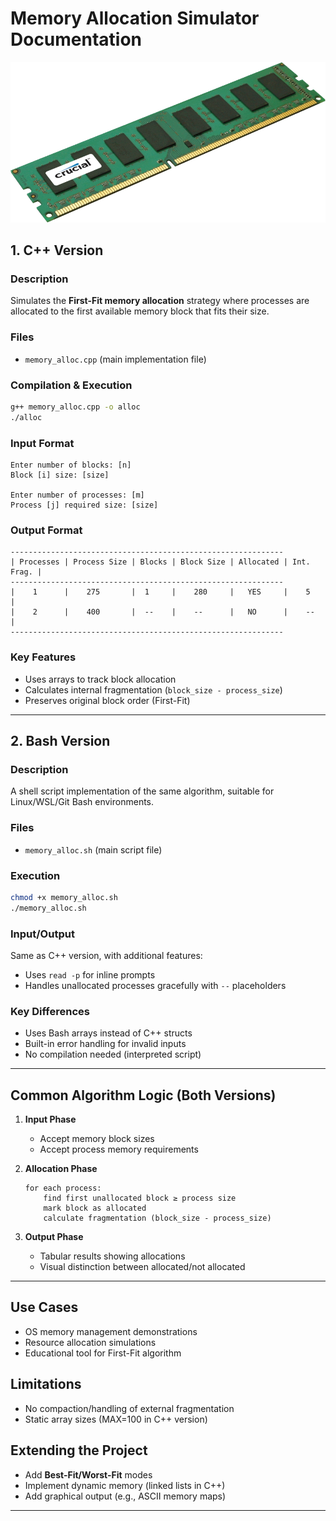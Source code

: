 # **Memory Allocation Simulator Documentation**
![Memory-Image](assets/image1.png)
## **1. C++ Version**

### **Description**
Simulates the **First-Fit memory allocation** strategy where processes are allocated to the first available memory block that fits their size.

### **Files**
- `memory_alloc.cpp` (main implementation file)

### **Compilation & Execution**
```bash
g++ memory_alloc.cpp -o alloc
./alloc
```

### **Input Format**
```
Enter number of blocks: [n]
Block [i] size: [size]

Enter number of processes: [m]
Process [j] required size: [size]
```

### **Output Format**
```
-------------------------------------------------------------
| Processes | Process Size | Blocks | Block Size | Allocated | Int. Frag. |
-------------------------------------------------------------
|    1      |    275       |  1     |    280     |   YES     |    5       |
|    2      |    400       |  --    |    --      |   NO      |    --      |
-------------------------------------------------------------
```

### **Key Features**
- Uses arrays to track block allocation
- Calculates internal fragmentation (`block_size - process_size`)
- Preserves original block order (First-Fit)

---

## **2. Bash Version**

### **Description**
A shell script implementation of the same algorithm, suitable for Linux/WSL/Git Bash environments.

### **Files**
- `memory_alloc.sh` (main script file)

### **Execution**
```bash
chmod +x memory_alloc.sh
./memory_alloc.sh
```

### **Input/Output**
Same as C++ version, with additional features:
- Uses `read -p` for inline prompts
- Handles unallocated processes gracefully with `--` placeholders

### **Key Differences**
- Uses Bash arrays instead of C++ structs
- Built-in error handling for invalid inputs
- No compilation needed (interpreted script)

---

## **Common Algorithm Logic (Both Versions)**
1. **Input Phase**  
   - Accept memory block sizes  
   - Accept process memory requirements  

2. **Allocation Phase**  
   ```plaintext
   for each process:
       find first unallocated block ≥ process size
       mark block as allocated
       calculate fragmentation (block_size - process_size)
   ```

3. **Output Phase**  
   - Tabular results showing allocations  
   - Visual distinction between allocated/not allocated  

---

## **Use Cases**
- OS memory management demonstrations
- Resource allocation simulations
- Educational tool for First-Fit algorithm

## **Limitations**
- No compaction/handling of external fragmentation
- Static array sizes (MAX=100 in C++ version)

## **Extending the Project**
- Add **Best-Fit/Worst-Fit** modes
- Implement dynamic memory (linked lists in C++)
- Add graphical output (e.g., ASCII memory maps)

---

